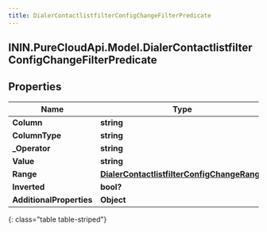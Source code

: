 ```yaml
---
title: DialerContactlistfilterConfigChangeFilterPredicate
---
```

## ININ.PureCloudApi.Model.DialerContactlistfilterConfigChangeFilterPredicate

## Properties

|Name | Type | Description | Notes|
|------------ | ------------- | ------------- | -------------|
| **Column** | **string** |  | [optional] |
| **ColumnType** | **string** |  | [optional] |
| **_Operator** | **string** |  | [optional] |
| **Value** | **string** |  | [optional] |
| **Range** | [**DialerContactlistfilterConfigChangeRange**](DialerContactlistfilterConfigChangeRange.html) |  | [optional] |
| **Inverted** | **bool?** |  | [optional] |
| **AdditionalProperties** | **Object** |  | [optional] |
{: class="table table-striped"}


